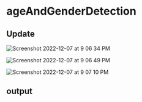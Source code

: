 # ageAndGenderDetection
## Update

![Screenshot 2022-12-07 at 9 06 34 PM](https://user-images.githubusercontent.com/78723011/206458644-a132ee25-efa5-4ccb-be35-a5331e79da40.png)

![Screenshot 2022-12-07 at 9 06 49 PM](https://user-images.githubusercontent.com/78723011/206458808-f25fb534-f5db-4e53-9239-dfe26b8650cb.png)

![Screenshot 2022-12-07 at 9 07 10 PM](https://user-images.githubusercontent.com/78723011/206458944-2469ec4c-4625-433f-8ed2-a9f27e3906c0.png)

## output
